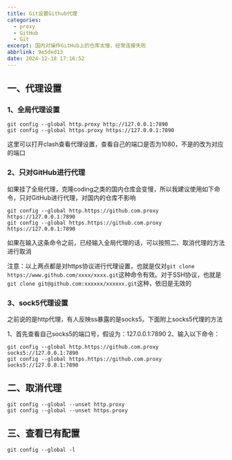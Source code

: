 ```yaml
---
title: Git设置Github代理
categories:
  - proxy
  - GitHub
  - Git
excerpt: 国内对操作GitHub上的仓库太慢，经常连接失败
abbrlink: 9e5ded13
date: 2024-12-18 17:16:52
---
```

## 一、代理设置

### 1、全局代理设置

```
git config --global http.proxy http://127.0.0.1:7890
git config --global https.proxy https://127.0.0.1:7890
```

这里可以打开clash查看代理设置，查看自己的端口是否为1080，不是的改为对应的端口

### 2、只对GitHub进行代理

如果挂了全局代理，克隆coding之类的国内仓库会变慢，所以我建议使用如下命令，只对GitHub进行代理，对国内的仓库不影响

```
git config --global http.https://github.com.proxy https://127.0.0.1:7890
git config --global https.https://github.com.proxy https://127.0.0.1:7890
```

如果在输入这条命令之前，已经输入全局代理的话，可以按照二、取消代理的方法进行取消

注意：以上两点都是对https协议进行代理设置，也就是仅对`git clone https://www.github.com/xxxx/xxxx.git`这种命令有效。对于SSH协议，也就是`git clone git@github.com:xxxxxx/xxxxxx.git`这种，依旧是无效的

### 3、sock5代理设置

之前说的是http代理，有人反映ss暴露的是socks5。下面附上socks5代理的方法

1、首先查看自己socks5的端口号，假设为：127.0.0.1:7890
2、输入以下命令：
```
git config --global http.https://github.com.proxy socks5://127.0.0.1:7890
git config --global https.https://github.com.proxy socks5://127.0.0.1:7890
```

## 二、取消代理
```
git config --global --unset http.proxy
git config --global --unset https.proxy
```

## 三、查看已有配置
```
git config --global -l
```